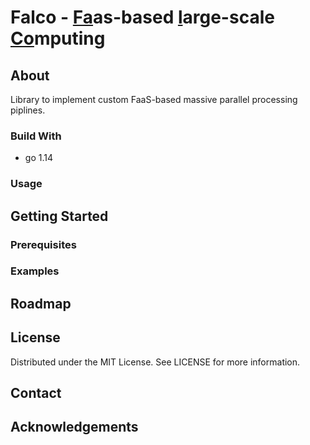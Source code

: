 # Falco - <ins>Fa</ins>as-based <ins>l</ins>arge-scale <ins>Co</ins>mputing 

<!--TODO: Logo / possible rename? -->

## About
Library to implement custom FaaS-based massive parallel processing piplines.

### Build With
 * go 1.14 <!--TODO: link! -->
 
### Usage
<!--TODO: -->

## Getting Started
<!--TODO: -->

### Prerequisites 
<!--TODO: -->

### Examples
<!--TODO: -->

## Roadmap
<!--TODO: -->

## License
Distributed under the MIT License. See LICENSE for more information.

## Contact
<!--TODO: -->

## Acknowledgements
<!--TODO: -->
